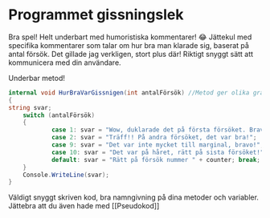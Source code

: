 ﻿# Programmet gissningslek

Bra spel! Helt underbart med humoristiska kommentarer! :joy:
Jättekul med specifika kommentarer som talar om hur bra man klarade sig, baserat på antal försök. Det gillade jag verkligen, stort plus där! Riktigt snyggt sätt att kommunicera med din användare.

Underbar metod!
```cs
internal void HurBraVarGissnigen(int antalFörsök) //Metod ger olika grattissvar. Valiabeln antalFörsök är gissningens nr.
{ 
string svar;
    switch (antalFörsök)
    {
            case 1: svar = "Wow, duklarade det på första försöket. Bravo!!!"; break;
            case 2: svar = "Träff!! På andra försöket, det var bra!";   break;
            case 9: svar = "Det var inte mycket till marginal, bravo!"; break;
            case 10: svar = "Det var på håret, rätt på sista försöket!";  break;
            default: svar = "Rätt på försök nummer " + counter; break;
    }
    Console.WriteLine(svar);
}
```

Väldigt snyggt skriven kod, bra namngivning på dina metoder och variabler. Jättebra att du även hade med [[Pseudokod]]


